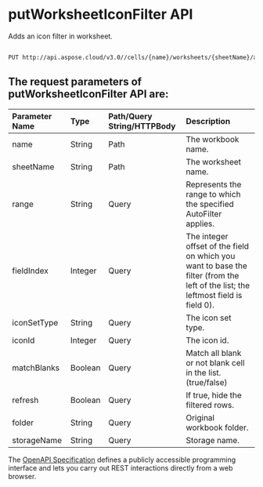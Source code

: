 # **putWorksheetIconFilter API**

Adds an icon filter in worksheet. 

```bash

PUT http://api.aspose.cloud/v3.0//cells/{name}/worksheets/{sheetName}/autoFilter/iconFilter

```

## The request parameters of **putWorksheetIconFilter** API are: 

| Parameter Name | Type | Path/Query String/HTTPBody | Description | 
| :- | :- | :- |:- | 
|name|String|Path|The workbook name.|
|sheetName|String|Path|The worksheet name.|
|range|String|Query|Represents the range to which the specified AutoFilter applies.|
|fieldIndex|Integer|Query|The integer offset of the field on which you want to base the filter (from the left of the list; the leftmost field is field 0).|
|iconSetType|String|Query|The icon set type.|
|iconId|Integer|Query|The icon id.|
|matchBlanks|Boolean|Query|Match all blank or  not blank cell in the list.(true/false)|
|refresh|Boolean|Query|If true, hide the filtered rows.|
|folder|String|Query|Original workbook folder.|
|storageName|String|Query|Storage name.|


The [OpenAPI Specification](https://reference.aspose.cloud/cells/#/AutoFilterController/PutWorksheetIconFilter) defines a publicly accessible programming interface and lets you carry out REST interactions directly from a web browser.
